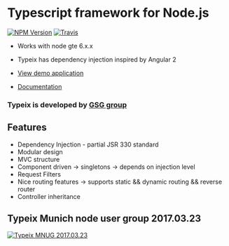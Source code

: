 # Typescript framework for Node.js

[![NPM Version][npm-image]][npm-url]
[![Travis][travis-image]][travis-url]
 

* Works with node gte 6.x.x
* Typeix has dependency injection inspired by Angular 2


* [View demo application][demo-app]
* [Documentation][docs]

### Typeix is developed by [GSG group](http://www.global-savings-group.com)

## Features
* Dependency Injection - partial JSR 330 standard
* Modular design
* MVC structure
* Component driven -> singletons -> depends on injection level
* Request Filters
* Nice routing features -> supports static && dynamic routing && reverse router
* Controller inheritance



## Typeix Munich node user group 2017.03.23

[![Typeix MNUG 2017.03.23](https://img.youtube.com/vi/IWT6hVTFX8g/0.jpg)](https://youtu.be/IWT6hVTFX8g "Typeix MNUG 2017.03.23")

[npm-image]: https://badge.fury.io/js/gsg-typeix.svg
[npm-url]: https://badge.fury.io/js/gsg-typeix
[travis-image]: https://travis-ci.org/AdminJuwel191/typeix.svg?branch=master
[travis-url]: https://travis-ci.org/AdminJuwel191/typeix
[demo-app]: https://github.com/igorzg/typeix-demo-app
[docs]: https://igorivanovic.gitbooks.io/typeix


 
